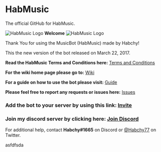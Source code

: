 # HabMusic
The official GitHub for HabMusic.

![HabMusic Logo](https://i.imgur.com/B4CrHdG.png) **Welcome** ![HabMusic Logo](https://i.imgur.com/B4CrHdG.png)

Thank You for using the MusicBot (HabMusic) made by Habchy!

This the new version of the bot released on March 22, 2017.

**Read the HabMusic Terms and Conditions here:** [Terms and Conditions](https://goo.gl/4q5hjk)

**For the wiki home page please go to:** [Wiki](https://github.com/Habchy/HabMusic/wiki)

**For a guide on how to use the bot please visit:** [Guide](https://github.com/Habchy/HabMusic/wiki/Guide)

**Please feel free to report any requests or issues here:** [Issues](https://github.com/Habchy/HabMusic/issues)

### Add the bot to your server by using this link: [Invite](https://discordapp.com/oauth2/authorize?client_id=294242685831872512&scope=bot&permissions=2146958463)

### Join my discord server by clicking here: [Join Discord](https://discord.me/habchy)

For additional help, contact **Habchy#1665** on Discord or [@Habchy77](https://twitter.com/habchy77) on Twitter.

asfdfsda

